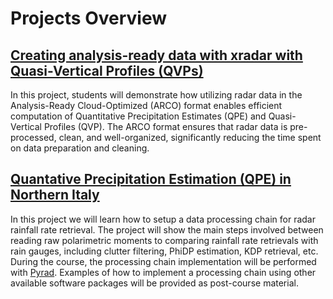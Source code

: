 # Projects Overview

## [Creating analysis-ready data with xradar with Quasi-Vertical Profiles (QVPs)](notebooks/Analysis-Ready/ARCO-Datasets.ipynb)
In this project, students will demonstrate how utilizing radar data in the Analysis-Ready Cloud-Optimized (ARCO) format enables efficient computation of Quantitative Precipitation Estimates (QPE) and Quasi-Vertical Profiles (QVP). The ARCO format ensures that radar data is pre-processed, clean, and well-organized, significantly reducing the time spent on data preparation and cleaning.

## [Quantative Precipitation Estimation (QPE) in Northern Italy](notebooks/pyrad/description-pyrad-tutorial.ipynb)

In this project we will learn how to setup a data processing chain for radar rainfall rate retrieval. The project will show the main steps involved between reading raw polarimetric moments to comparing rainfall rate retrievals with rain gauges, including clutter filtering, PhiDP estimation, KDP retrieval, etc. During the course, the processing chain implementation will be performed with [Pyrad](https://github.com/meteoswiss/pyrad). Examples of how to implement a processing chain using other available software packages will be provided as post-course material.